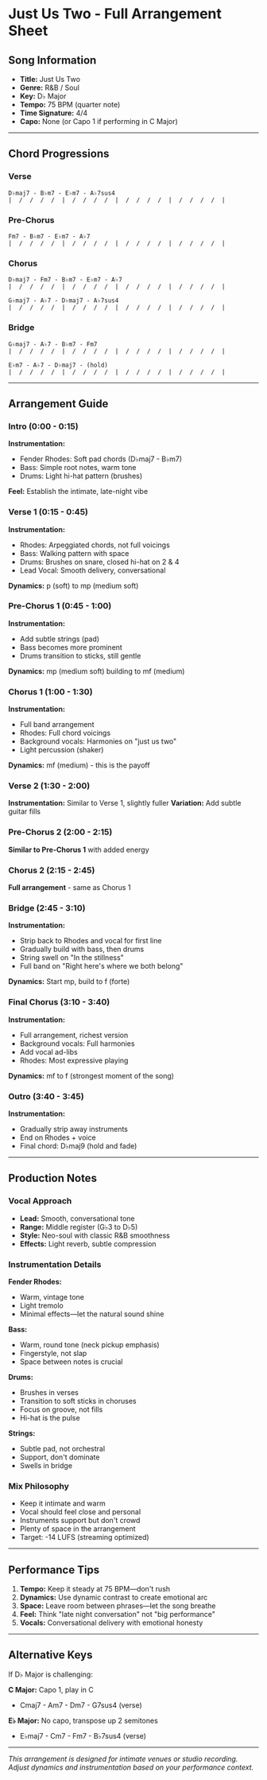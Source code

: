 # Just Us Two - Full Arrangement Sheet

## Song Information
- **Title:** Just Us Two
- **Genre:** R&B / Soul
- **Key:** D♭ Major
- **Tempo:** 75 BPM (quarter note)
- **Time Signature:** 4/4
- **Capo:** None (or Capo 1 if performing in C Major)

---

## Chord Progressions

### Verse
```
D♭maj7 - B♭m7 - E♭m7 - A♭7sus4
|  /  /  /  /  |  /  /  /  /  |  /  /  /  /  |  /  /  /  /  |
```

### Pre-Chorus
```
Fm7 - B♭m7 - E♭m7 - A♭7
|  /  /  /  /  |  /  /  /  /  |  /  /  /  /  |  /  /  /  /  |
```

### Chorus
```
D♭maj7 - Fm7 - B♭m7 - E♭m7 - A♭7
|  /  /  /  /  |  /  /  /  /  |  /  /  /  /  |  /  /  /  /  |

G♭maj7 - A♭7 - D♭maj7 - A♭7sus4
|  /  /  /  /  |  /  /  /  /  |  /  /  /  /  |  /  /  /  /  |
```

### Bridge
```
G♭maj7 - A♭7 - B♭m7 - Fm7
|  /  /  /  /  |  /  /  /  /  |  /  /  /  /  |  /  /  /  /  |

E♭m7 - A♭7 - D♭maj7 - (hold)
|  /  /  /  /  |  /  /  /  /  |  /  /  /  /  |  /  /  /  /  |
```

---

## Arrangement Guide

### Intro (0:00 - 0:15)
**Instrumentation:**
- Fender Rhodes: Soft pad chords (D♭maj7 - B♭m7)
- Bass: Simple root notes, warm tone
- Drums: Light hi-hat pattern (brushes)

**Feel:** Establish the intimate, late-night vibe

### Verse 1 (0:15 - 0:45)
**Instrumentation:**
- Rhodes: Arpeggiated chords, not full voicings
- Bass: Walking pattern with space
- Drums: Brushes on snare, closed hi-hat on 2 & 4
- Lead Vocal: Smooth delivery, conversational

**Dynamics:** p (soft) to mp (medium soft)

### Pre-Chorus 1 (0:45 - 1:00)
**Instrumentation:**
- Add subtle strings (pad)
- Bass becomes more prominent
- Drums transition to sticks, still gentle

**Dynamics:** mp (medium soft) building to mf (medium)

### Chorus 1 (1:00 - 1:30)
**Instrumentation:**
- Full band arrangement
- Rhodes: Full chord voicings
- Background vocals: Harmonies on "just us two"
- Light percussion (shaker)

**Dynamics:** mf (medium) - this is the payoff

### Verse 2 (1:30 - 2:00)
**Instrumentation:** Similar to Verse 1, slightly fuller
**Variation:** Add subtle guitar fills

### Pre-Chorus 2 (2:00 - 2:15)
**Similar to Pre-Chorus 1** with added energy

### Chorus 2 (2:15 - 2:45)
**Full arrangement** - same as Chorus 1

### Bridge (2:45 - 3:10)
**Instrumentation:**
- Strip back to Rhodes and vocal for first line
- Gradually build with bass, then drums
- String swell on "In the stillness"
- Full band on "Right here's where we both belong"

**Dynamics:** Start mp, build to f (forte)

### Final Chorus (3:10 - 3:40)
**Instrumentation:**
- Full arrangement, richest version
- Background vocals: Full harmonies
- Add vocal ad-libs
- Rhodes: Most expressive playing

**Dynamics:** mf to f (strongest moment of the song)

### Outro (3:40 - 3:45)
**Instrumentation:**
- Gradually strip away instruments
- End on Rhodes + voice
- Final chord: D♭maj9 (hold and fade)

---

## Production Notes

### Vocal Approach
- **Lead:** Smooth, conversational tone
- **Range:** Middle register (G♭3 to D♭5)
- **Style:** Neo-soul with classic R&B smoothness
- **Effects:** Light reverb, subtle compression

### Instrumentation Details

**Fender Rhodes:**
- Warm, vintage tone
- Light tremolo
- Minimal effects—let the natural sound shine

**Bass:**
- Warm, round tone (neck pickup emphasis)
- Fingerstyle, not slap
- Space between notes is crucial

**Drums:**
- Brushes in verses
- Transition to soft sticks in choruses
- Focus on groove, not fills
- Hi-hat is the pulse

**Strings:**
- Subtle pad, not orchestral
- Support, don't dominate
- Swells in bridge

### Mix Philosophy
- Keep it intimate and warm
- Vocal should feel close and personal
- Instruments support but don't crowd
- Plenty of space in the arrangement
- Target: -14 LUFS (streaming optimized)

---

## Performance Tips

1. **Tempo:** Keep it steady at 75 BPM—don't rush
2. **Dynamics:** Use dynamic contrast to create emotional arc
3. **Space:** Leave room between phrases—let the song breathe
4. **Feel:** Think "late night conversation" not "big performance"
5. **Vocals:** Conversational delivery with emotional honesty

---

## Alternative Keys

If D♭ Major is challenging:

**C Major:** Capo 1, play in C
- Cmaj7 - Am7 - Dm7 - G7sus4 (verse)

**E♭ Major:** No capo, transpose up 2 semitones
- E♭maj7 - Cm7 - Fm7 - B♭7sus4 (verse)

---

*This arrangement is designed for intimate venues or studio recording. Adjust dynamics and instrumentation based on your performance context.*
